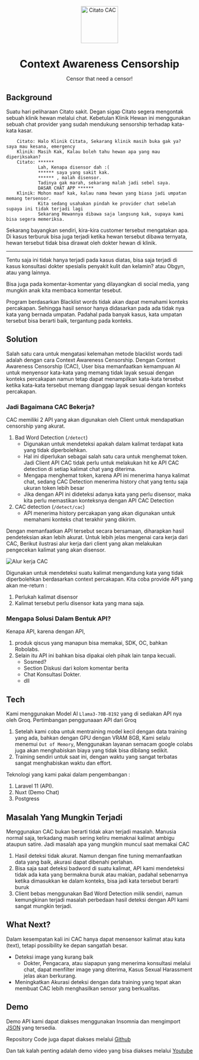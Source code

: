 <br>
<br>
<p align="center">
<img src="https://res.cloudinary.com/isuk/image/upload/v1719131563/public-assets/ov0ew2dwgjmlwmnffim9.png" width="100" height="100" alt="Citato CAC"/>
</p>

<div>
    <h1 align="center" style="border:0; margin-bottom:0" >Context Awareness Censorship</h1>
    <p align="center">Censor that need a censor!</p>
</div>

## Background
Suatu hari peliharaan Citato sakit. Degan sigap Citato segera mengontak sebuah klinik hewan melalui chat. Kebetulan Klinik Hewan ini menggunakan sebuah chat provider yang sudah mendukung sensorship terhadap kata-kata kasar.

```
    Citato: Halo Klinik Citata, Sekarang klinik masih buka gak ya? saya mau kesana, emergency
    Klinik: Masih Kak, Kalau boleh tahu hewan apa yang mau diperiksakan?
    Citato: ******
            Lah, Kenapa disensor dah :(
            ****** saya yang sakit kak.
            ****** , malah disensor.
            Tadinya gak marah, sekarang malah jadi sebel saya.
            DASAR CHAT APP ******
    Klinik: Mohon maaf kak, kalau nama hewan yang biasa jadi umpatan memang tersensor. 
            Kita sedang usahakan pindah ke provider chat sebelah supaya ini tidak terjadi lagi
            Sekarang Hewannya dibawa saja langsung kak, supaya kami bisa segera memeriksa.
```
Sekarang bayangkan sendiri, kira-kira customer tersebut mengatakan apa. Di kasus terburuk bisa juga terjadi ketika hewan tersebut dibawa ternyata, hewan tersebut tidak bisa dirawat oleh dokter hewan di klinik. 

--------------------

Tentu saja ini tidak hanya terjadi pada kasus diatas, bisa saja terjadi di kasus konsultasi dokter spesialis penyakit kulit dan kelamin? atau Obgyn, atau yang lainnya. 

Bisa juga pada komentar-komentar yang dilayangkan di social media, yang mungkin anak kita membaca komentar tesebut.

Program berdasarkan Blacklist words tidak akan dapat memahami konteks percakapan. Sehingga hasil sensor hanya didasarkan pada ada tidak nya kata yang bernada umpatan. Padahal pada banyak kasus, kata umpatan tersebut bisa berarti baik, tergantung pada konteks. 

## Solution
Salah satu cara untuk mengatasi kelemahan metode blacklist words tadi adalah dengan cara Context Awareness Censorship. Dengan Context Awareness Censorship (CAC), User bisa memanfaatkan kemampuan AI untuk menyensor kata-kata yang memang tidak layak sesuai dengan konteks percakapan namun tetap dapat menampilkan kata-kata tersebut ketika kata-kata tersebut memang dianggap layak sesuai dengan konteks percakapan.

### Jadi Bagaimana CAC Bekerja? 

CAC memiliki 2 API yang akan digunakan oleh Client untuk mendapatkan censorship yang akurat.
1. Bad Word Detection (`/detect`)
    - Digunakan untuk mendeteksi apakah dalam kalimat terdapat kata yang tidak diperbolehkan.
    - Hal ini diperlukan sebagai salah satu cara untuk menghemat token. Jadi Client API CAC tidak perlu untuk melakukan hit ke API CAC detection di setiap kalimat chat yang diterima.
    - Mengapa menghemat token, karena API ini menerima hanya kalimat chat, sedang CAC Detection menerima history chat yang tentu saja ukuran token lebih besar
    - Jika dengan API ini dideteksi adanya kata yang perlu disensor, maka kita perlu memastikan konteksnya dengan API CAC Detection
2. CAC detection (`/detect/cac`)
    - API menerima history percakapan yang akan digunakan untuk memahami konteks chat terakhir yang dikirim.

Dengan memanfaatkan API tersebut secara bersamaan, diharapkan hasil pendeteksian akan lebih akurat. Untuk lebih jelas mengenai cara kerja dari CAC, Berikut ilustrasi alur kerja dari client yang akan melakukan pengecekan kalimat yang akan disensor.

![Alur kerja CAC](https://res.cloudinary.com/isuk/image/upload/v1719128645/public-assets/sixygwis2slswlmhwoeh.png "Alur Kerja CAC")


Digunakan untuk mendeteksi suatu kalimat mengandung kata yang tidak diperbolehkan berdasarkan context percakapan.
Kita coba provide API yang akan me-return :
1. Perlukah kalimat disensor
2. Kalimat tersebut perlu disensor kata yang mana saja.


### Mengapa Solusi Dalam Bentuk API? 
Kenapa API, karena dengan API, 
1. produk qiscus yang manapun bisa memakai, SDK, OC, bahkan Robolabs. 
2. Selain itu API ini bahkan bisa dipakai oleh pihak lain tanpa kecuali. 
    - Sosmed? 
    - Section Diskusi dari kolom komentar berita
    - Chat Konsultasi Dokter.
    - dll


## Tech
Kami menggunakan Model AI `Llama3-70B-8192` yang di sediakan API nya oleh Groq. Pertimbangan penggunaaan API dari Groq
1. Setelah kami coba untuk mentraining model kecil dengan data training yang ada, bahkan dengan GPU dengan VRAM 8GB, Kami selalu menemui `Out of Memory`, Menggunakan layanan semacam google colabs juga akan menghabiskan biaya yang tidak bisa dibilang sedikit. 
2. Training sendiri untuk saat ini, dengan waktu yang sangat terbatas sangat menghabiskan waktu dan effort. 

Teknologi yang kami pakai dalam pengembangan :
1. Laravel 11 (API). 
2. Nuxt (Demo Chat)
3. Postgress

## Masalah Yang Mungkin Terjadi
Menggunakan CAC bukan berarti tidak akan terjadi masalah. Manusia normal saja, terkadang masih sering keliru memaknai kalimat ambigu ataupun satire. Jadi masalah apa yang mungkin muncul saat memakai CAC
1. Hasil deteksi tidak akurat. Namun dengan fine tuning memanfaatkan data yang baik, akurasi dapat dibenahi perlahan.
2. Bisa saja saat deteksi badword di suatu kalimat, API kami mendeteksi tidak ada kata yang bermakna buruk atau makian, padahal sebenarnya ketika dimasukkan ke dalam konteks, bisa jadi kata tersebut berarti buruk
3. Client bebas menggunakan Bad Word Detection milik sendiri, namun kemungkinan terjadi masalah perbedaan hasil deteksi dengan API kami sangat mungkin terjadi.


## What Next?
Dalam kesempatan kali ini CAC hanya dapat mensensor kalimat atau kata (text), tetapi possibility ke depan sangatlah besar.
- Deteksi image yang kurang baik
    - Dokter, Pengacara, atau siapapun yang menerima konsultasi melalui chat, dapat menfilter image yang diterima, Kasus Sexual Harassment jelas akan berkurang.
- Meningkatkan Akurasi deteksi dengan data training yang tepat akan membuat CAC lebih menghasilkan sensor yang berkualitas. 

## Demo
Demo API kami dapat diakses menggunakan Insomnia dan mengimport [JSON](https://res.cloudinary.com/isuk/raw/upload/v1719132107/public-assets/zeqi2tuo0sclwv6ddmed.json) yang tersedia.

Repository Code juga dapat diakses melalui [Github](https://github.com/sunupf/citato)

Dan tak kalah penting adalah demo video yang bisa diakses melalui [Youtube](https://youtu.be/Sj_2t7yWDKw)
